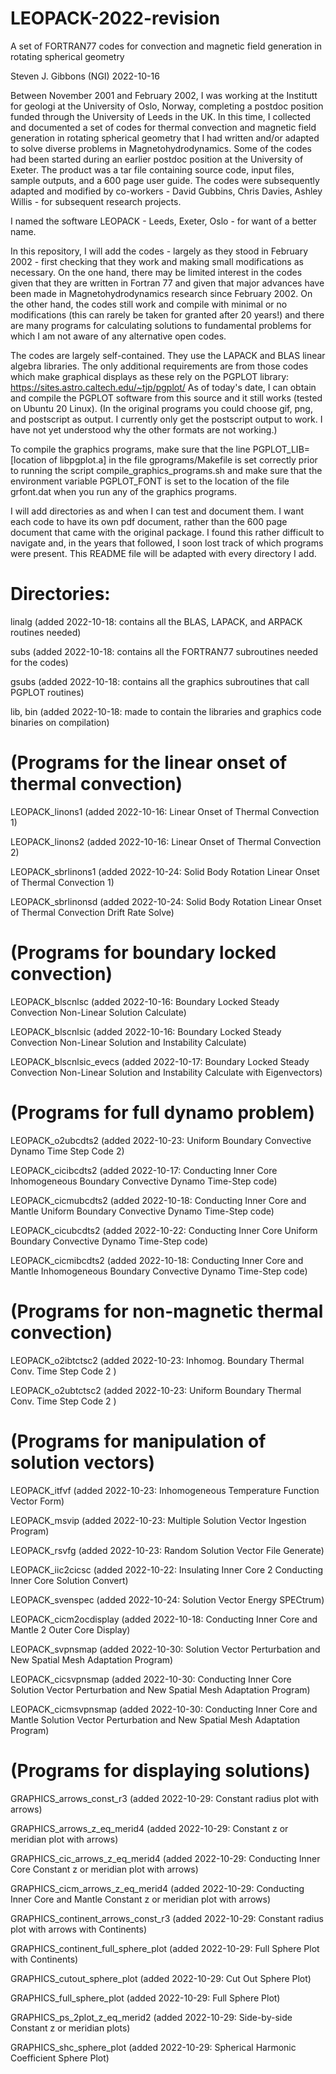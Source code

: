 # LEOPACK-2022-revision
A set of FORTRAN77 codes for convection and magnetic field generation in rotating spherical geometry

Steven J. Gibbons (NGI) 2022-10-16

Between November 2001 and February 2002, I was working at the Institutt for geologi at the
University of Oslo, Norway, completing a postdoc position funded through the University of
Leeds in the UK. In this time, I collected and documented a set of codes for thermal convection and 
magnetic field generation in rotating spherical geometry that I had written and/or adapted to
solve diverse problems in Magnetohydrodynamics. Some of the codes had been started during
an earlier postdoc position at the University of Exeter. The product was a tar file containing
source code, input files, sample outputs, and a 600 page user guide.
The codes were subsequently adapted and modified by co-workers - David Gubbins, Chris Davies, Ashley Willis -
for subsequent research projects.

I named the software LEOPACK - Leeds, Exeter, Oslo - for want of a better name.

In this repository, I will add the codes - largely as they stood in February 2002 - first checking
that they work and making small modifications as necessary. On the one hand, there may be limited 
interest in the codes given that they are written in Fortran 77 and given that major
advances have been made in Magnetohydrodynamics research since February 2002.
On the other hand, the codes still work and compile with minimal or no modifications
(this can rarely be taken for granted after 20 years!) and there are many programs
for calculating solutions to fundamental problems for which I am not aware of any
alternative open codes.

The codes are largely self-contained. 
They use the LAPACK and BLAS linear algebra libraries.
The only additional requirements are from those codes which make 
graphical displays as these rely on the PGPLOT library:
https://sites.astro.caltech.edu/~tjp/pgplot/
As of today's date, I can obtain and compile the PGPLOT software from this source
and it still works (tested on Ubuntu 20 Linux). (In the original programs you could choose
gif, png, and postscript as output. I currently only get the postscript output to work.
I have not yet understood why the other formats are not working.)

To compile the graphics programs, make sure that the line
PGPLOT_LIB= [location of libpgplot.a]
in the file gprograms/Makefile
is set correctly prior to running the script
compile_graphics_programs.sh
and make sure that the environment variable PGPLOT_FONT is set to the location
of the file grfont.dat when you run any of the graphics programs.

I will add directories as and when I can test and document them.
I want each code to have its own pdf document, rather than the 600 page document
that came with the original package. I found this rather difficult to navigate
and, in the years that followed, I soon lost track of which programs were present.
This README file will be adapted with every directory I add.

Directories:
============

linalg (added 2022-10-18: contains all the BLAS, LAPACK, and ARPACK routines needed)

subs (added 2022-10-18: contains all the FORTRAN77 subroutines needed for the codes)

gsubs (added 2022-10-18: contains all the graphics subroutines that call PGPLOT routines)

lib, bin (added 2022-10-18: made to contain the libraries and graphics code binaries on compilation)

(Programs for the linear onset of thermal convection)
=====================================================

LEOPACK_linons1 (added 2022-10-16: Linear Onset of Thermal Convection 1)

LEOPACK_linons2 (added 2022-10-16: Linear Onset of Thermal Convection 2)

LEOPACK_sbrlinons1 (added 2022-10-24: Solid Body Rotation Linear Onset of Thermal Convection 1)

LEOPACK_sbrlinonsd (added 2022-10-24: Solid Body Rotation Linear Onset of Thermal Convection Drift Rate Solve)

(Programs for boundary locked convection)
=========================================

LEOPACK_blscnlsc (added 2022-10-16: Boundary Locked Steady Convection Non-Linear Solution Calculate)

LEOPACK_blscnlsic (added 2022-10-16: Boundary Locked Steady Convection Non-Linear Solution and Instability Calculate)

LEOPACK_blscnlsic_evecs (added 2022-10-17: Boundary Locked Steady Convection Non-Linear Solution and Instability Calculate with Eigenvectors)

(Programs for full dynamo problem)
==================================

LEOPACK_o2ubcdts2 (added 2022-10-23: Uniform Boundary Convective Dynamo Time Step Code 2)

LEOPACK_cicibcdts2 (added 2022-10-17: Conducting Inner Core Inhomogeneous Boundary Convective Dynamo Time-Step code)

LEOPACK_cicmubcdts2 (added 2022-10-18: Conducting Inner Core and Mantle Uniform Boundary Convective Dynamo Time-Step code)

LEOPACK_cicubcdts2 (added 2022-10-22: Conducting Inner Core Uniform Boundary Convective Dynamo Time-Step code)

LEOPACK_cicmibcdts2 (added 2022-10-18: Conducting Inner Core and Mantle Inhomogeneous Boundary Convective Dynamo Time-Step code)

(Programs for non-magnetic thermal convection)
==============================================

LEOPACK_o2ibtctsc2 (added 2022-10-23: Inhomog. Boundary Thermal Conv. Time Step Code 2 )

LEOPACK_o2ubtctsc2 (added 2022-10-23: Uniform Boundary Thermal Conv. Time Step Code 2 )

(Programs for manipulation of solution vectors)
===============================================

LEOPACK_itfvf (added 2022-10-23: Inhomogeneous Temperature Function Vector Form)

LEOPACK_msvip (added 2022-10-23: Multiple Solution Vector Ingestion Program)

LEOPACK_rsvfg (added 2022-10-23: Random Solution Vector File Generate)

LEOPACK_iic2cicsc (added 2022-10-22: Insulating Inner Core 2 Conducting Inner Core Solution Convert)

LEOPACK_svenspec (added 2022-10-24: Solution Vector Energy SPECtrum)

LEOPACK_cicm2ocdisplay (added 2022-10-18: Conducting Inner Core and Mantle 2 Outer Core Display)

LEOPACK_svpnsmap (added 2022-10-30: Solution Vector Perturbation and New Spatial Mesh Adaptation Program)

LEOPACK_cicsvpnsmap (added 2022-10-30: Conducting Inner Core Solution Vector Perturbation and New Spatial Mesh Adaptation Program)

LEOPACK_cicmsvpnsmap (added 2022-10-30: Conducting Inner Core and Mantle Solution Vector Perturbation and New Spatial Mesh Adaptation Program)


(Programs for displaying solutions)
===================================

GRAPHICS_arrows_const_r3 (added 2022-10-29: Constant radius plot with arrows)

GRAPHICS_arrows_z_eq_merid4 (added 2022-10-29: Constant z or meridian plot with arrows)

GRAPHICS_cic_arrows_z_eq_merid4 (added 2022-10-29: Conducting Inner Core Constant z or meridian plot with arrows)

GRAPHICS_cicm_arrows_z_eq_merid4 (added 2022-10-29: Conducting Inner Core and Mantle Constant z or meridian plot with arrows)

GRAPHICS_continent_arrows_const_r3 (added 2022-10-29: Constant radius plot with arrows with Continents)

GRAPHICS_continent_full_sphere_plot (added 2022-10-29: Full Sphere Plot with Continents)

GRAPHICS_cutout_sphere_plot (added 2022-10-29: Cut Out Sphere Plot)

GRAPHICS_full_sphere_plot (added 2022-10-29: Full Sphere Plot)

GRAPHICS_ps_2plot_z_eq_merid2 (added 2022-10-29: Side-by-side Constant z or meridian plots)

GRAPHICS_shc_sphere_plot (added 2022-10-29: Spherical Harmonic Coefficient Sphere Plot)
